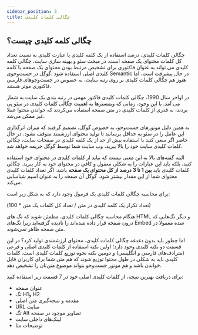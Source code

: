 ```yaml
---
sidebar_position: 3
title: چگالی کلمات کلیدی
---
```


## چگالی کلمه کلیدی چیست؟

چگالی کلمات کلیدی، درصد استفاده از یک کلمه کلیدی یا عبارت کلیدی به نسبت تعداد کل کلمات محتوای یک صفحه است. در مبحث سئو و بهینه سازی سایت، چگالی کلمه کلیدی می تواند به عنوان فاکتوری برای تشخیص مرتبط بودن محتوای یک صفحه با کلمه کلیدی اصلی استفاده شود .گوگل در جست‌وجوی Semantic در حال پیشرفت است، اما هنوز هم چگالی کلمات کلیدی بر روی رتبه سایت، به خصوص در جست‌وجوهای فارسی فاکتوری موثر هستند.

در اواخر سال 1990، چگالی کلمات کلیدی فاکتور مهمی در رتبه بندی یک سایت به شمار می آمد. با این وجود، زمانی که وبمسترها به اهمیت چگالی کلمات کلیدی در سئو پی بردند، به قدری از کلمات کلیدی در متن صفحه استفاده می‌کردند که خواندن محتوا عملا غیر ممکن می‌شد.

به همین دلیل موتورهای جست‌وجو، به خصوص گوگل، تصمیم گرفتند که میزان اثرگذاری این عامل را در سئو به حداقل برسانند تا تولید محتوای ارزشمند متوقف نشود. در حال حاضر اگر سعی کنید با استفاده بیش از حد از یک کلمه کلیدی در صفحات سایت، چگالی کلمات کلیدی سایت خود را بالا ببرید، وب سایت شما توسط گوگل جریمه خواهد شد.

البته گفته‌های بالا به این معنی نیست که نباید از کلمات کلیدی در محتوای خود استفاده کنید، بلکه باید این عبارات را به شکلی معقول و کافی در محتوای خود به کار ببرید. چگالی کلمات کلیدی باید **بین  1 تا 3 درصد از کل محتوای یک صفحه** باشد. اگر تعداد کلمات کلیدی محتوای شما از این مقدار بیشتر شود، گوگل آن صفحه را به عنوان اسپم شناسایی می‌کند.

برای محاسبه چگالی کلمات کلیدی یک فرمول وجود دارد که به شکل زیر است:

(تعداد تکرار یک کلمه کلیدی در متن / تعداد کل کلمات یک متن \* 100)

هنگام محاسبه چگالی کلمات کلیدی، مطمئن شوید که تگ های HTML و دیگر تگ‌هایی که درون صفحه قرار داده شده‌اند را نادیده گرفته‌اید زیرا تگ‌های Embed شده معمولا در متن صفحه ظاهر نمی‌شوند.

اما چطور باید بدون دغدغه چگالی کلمات کلیدی، محتوای ارزشمندی تولید کرد؟ در این قسمت دو نکته کلیدی وجود دارد؛ اولین نکته استفاده از کلمات کلیدی اصلی و فرعی (مترادف‌های فارسی و انگلیسی) و دومین نکته نحوه توزیع کلمات کلیدی است. کلمات کلیدی باید به شکلی در طول محتوا توزیع شوند که هم متن شما برای کاربران قابل خواندن باشد و هم موتور جست‌وجو بتواند موضوع متن‌تان را تشخیص دهد.

برای دریافت بهترین نتیجه، از کلمات کلیدی اصلی خود در 7 قسمت زیر استفاده کنید:

-   عنوان صفحه
-   تگ H1و H2
-   مقدمه و نتیجه‌گیری متن اصلی
-   URL سایت
-   تگ Alt تصاویر موجود در صفحه
-   لینک‌های داخلی سایت
-   توضیحات متا
